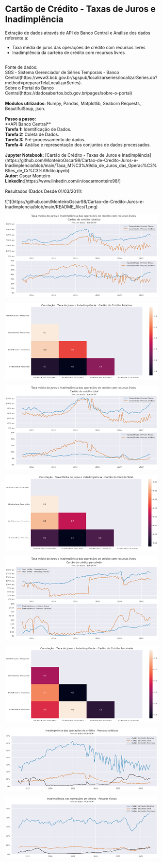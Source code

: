 # Cartão de Crédito - Taxas de Juros e Inadimplência
Extração de dados através de API do Banco Central e Análise dos dados referente a:
<br>
* Taxa média de juros das operações de crédito com recursos livres
* Inadimplência da carteira de crédito com recursos livres
<br>
Fonte de dados:
<br>
SGS - Sistema Gerenciador de Séries Temporais - Banco Central(https://www3.bcb.gov.br/sgspub/localizarseries/localizarSeries.do?method=prepararTelaLocalizarSeries). 
<br>
Sobre o Portal do Banco Central(https://dadosabertos.bcb.gov.br/pages/sobre-o-portal)
<br>
<br>
<b>Modulos utilizados:</b> Numpy, Pandas, Matplotlib, Seaborn Requests, BeautifulSoup, json.
<br>
<br>
<b>Passo a passo:</b>  
<br>
**API Banco Central**
<br>
<b>Tarefa 1:</b> Identificação de Dados.
<br>
<b>Tarefa 2:</b> Coleta de Dados.
<br>
<b>Tarefa 3:</b> Pré-processamento de dados.
<br>
<b>Tarefa 4:</b> Análise e representação dos conjuntos de dados processados.
<br>
<br>
<b>Jupyter Notebook:</b> [Cartão de Crédito - Taxas de Juros e Inadimplência](https://github.com/MonteiroOscar98/Cartao-de-Credito-Juros-e-Inadimplencia/blob/main/Taxa_M%C3%A9dia_de_Juros_das_Operac%C3%B5es_de_Cr%C3%A9dito.ipynb)
<br>
<b>Autor:</b> Oscar Monteiro
<br>
<b>LinkedIn:</b>[https://www.linkedin.com/in/oscarmonteiro98/]
<br>
<br>
Resultados (Dados Desde 01/03/2011):
<br>
<br>
![1](https://github.com/MonteiroOscar98/Cartao-de-Credito-Juros-e-Inadimplencia/blob/main/README_files/1.png)

![1](https://github.com/MonteiroOscar98/Cartao-de-Credito-Juros-e-Inadimplencia/blob/main/README_files/1.png)
<br>
<br>
![2](https://github.com/MonteiroOscar98/Cartao-de-Credito-Juros-e-Inadimplencia/blob/main/README_files/2.png)
<br>
<br>
![3](https://github.com/MonteiroOscar98/Cartao-de-Credito-Juros-e-Inadimplencia/blob/main/README_files/3.png)
<br>
<br>
![4](https://github.com/MonteiroOscar98/Cartao-de-Credito-Juros-e-Inadimplencia/blob/main/README_files/4.png)
<br>
<br>
![5](https://github.com/MonteiroOscar98/Cartao-de-Credito-Juros-e-Inadimplencia/blob/main/README_files/5.png)
<br>
<br>
![6](https://github.com/MonteiroOscar98/Cartao-de-Credito-Juros-e-Inadimplencia/blob/main/README_files/6.png)
<br>
<br>
![7](https://github.com/MonteiroOscar98/Cartao-de-Credito-Juros-e-Inadimplencia/blob/main/README_files/7.png)
<br>
<br>
![8](https://github.com/MonteiroOscar98/Cartao-de-Credito-Juros-e-Inadimplencia/blob/main/README_files/8.png)

